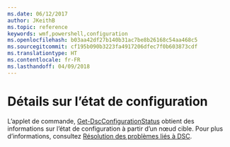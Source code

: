 ```yaml
---
ms.date: 06/12/2017
author: JKeithB
ms.topic: reference
keywords: wmf,powershell,configuration
ms.openlocfilehash: b03aa42df27b140b31ac7be8b26168c54aa468c5
ms.sourcegitcommit: cf195b090b3223fa4917206dfec7f0b603873cdf
ms.translationtype: HT
ms.contentlocale: fr-FR
ms.lasthandoff: 04/09/2018
---
```

# <a name="details-about-configuration-status"></a>Détails sur l’état de configuration

L’applet de commande, [Get-DscConfigurationStatus](https://technet.microsoft.com/library/mt517868.aspx) obtient des informations sur l’état de configuration à partir d’un nœud cible.
Pour plus d’informations, consultez [Résolution des problèmes liés à DSC](https://msdn.microsoft.com/powershell/dsc/troubleshooting).
